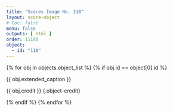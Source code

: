```yaml
---
title: "Scores Image No. 118"
layout: score-object
# toc: false
menu: false
outputs: [ html ]
order: 11180
object:
  - id: "118"
---
```


{% for obj in objects.object_list %}
{% if obj.id == object[0].id %}

{{ obj.extended_caption }}

{{ obj.credit }} {.object-credit}

{% endif %}
{% endfor %}
